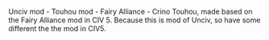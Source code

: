 Unciv mod - Touhou mod - Fairy Alliance - Crino Touhou, made based on the Fairy Alliance mod in CIV 5.
Because this is mod of Unciv, so have some different the the mod in CIV5.